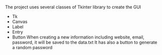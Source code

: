 The project uses several classes of Tkinter library to create the GUI
  - Tk
  - Canvas
  - Label
  - Entry
  - Button
When creating a new information including website, email, password, it will be saved to the data.txt
It has also a button to generate a random password

